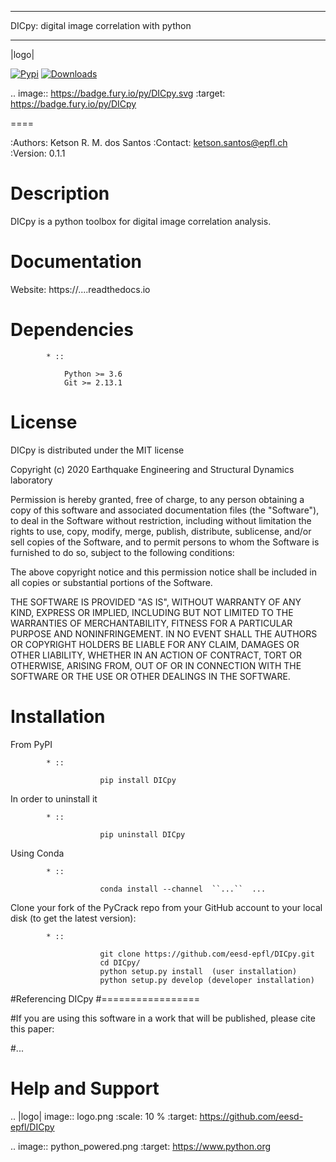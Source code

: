 *******************************************************
DICpy: digital image correlation with python
*******************************************************

|logo|

[![Pypi](https://badge.fury.io/py/DICpy.svg)](https://badge.fury.io/py/DICpy.svg)
[![Downloads](https://pypip.in/download/DICpy/badge.svg)](https://pypi.python.org/DICpy/)

.. image:: https://badge.fury.io/py/DICpy.svg
    :target: https://badge.fury.io/py/DICpy

====

:Authors: Ketson R. M. dos Santos
:Contact: ketson.santos@epfl.ch
:Version: 0.1.1


Description
===========

DICpy is a python toolbox for digital image correlation analysis.

Documentation
================

Website:
           https://....readthedocs.io

Dependencies
===========

            * ::
            
                Python >= 3.6
                Git >= 2.13.1

License
===========
DICpy is distributed under the MIT license

Copyright (c) 2020 Earthquake Engineering and Structural Dynamics laboratory

Permission is hereby granted, free of charge, to any person obtaining a copy of this software and associated documentation files (the "Software"), to deal in the Software without restriction, including without limitation the rights to use, copy, modify, merge, publish, distribute, sublicense, and/or sell copies of the Software, and to permit persons to whom the Software is furnished to do so, subject to the following conditions:

The above copyright notice and this permission notice shall be included in all copies or substantial portions of the Software.

THE SOFTWARE IS PROVIDED "AS IS", WITHOUT WARRANTY OF ANY KIND, EXPRESS OR IMPLIED, INCLUDING BUT NOT LIMITED TO THE WARRANTIES OF MERCHANTABILITY, FITNESS FOR A PARTICULAR PURPOSE AND NONINFRINGEMENT. IN NO EVENT SHALL THE AUTHORS OR COPYRIGHT HOLDERS BE LIABLE FOR ANY CLAIM, DAMAGES OR OTHER LIABILITY, WHETHER IN AN ACTION OF CONTRACT, TORT OR OTHERWISE, ARISING FROM, OUT OF OR IN CONNECTION WITH THE SOFTWARE OR THE USE OR OTHER DEALINGS IN THE SOFTWARE.


Installation
===========

From PyPI

            * ::

                        pip install DICpy

In order to uninstall it

            * ::

                        pip uninstall DICpy

Using Conda

            * ::

                        conda install --channel  ``...``  ...

Clone your fork of the PyCrack repo from your GitHub account to your local disk (to get the latest version): 

            * ::

                        git clone https://github.com/eesd-epfl/DICpy.git
                        cd DICpy/
                        python setup.py install  (user installation)
                        python setup.py develop (developer installation)

#Referencing DICpy
#=================

#If you are using this software in a work that will be published, please cite this paper:

#...


Help and Support
===========

.. |logo| image:: logo.png
    :scale: 10 %
    :target: https://github.com/eesd-epfl/DICpy
    
.. image:: python_powered.png
 :target: https://www.python.org
